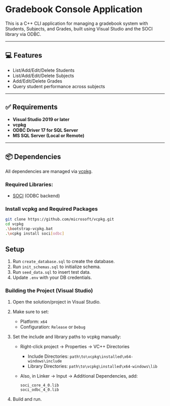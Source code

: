 # Gradebook Console Application

This is a C++ CLI application for managing a gradebook system with Students, Subjects, and Grades, built using Visual Studio and the SOCI library via ODBC.

---

## 💻 Features

- List/Add/Edit/Delete Students
- List/Add/Edit/Delete Subjects
- Add/Edit/Delete Grades
- Query student performance across subjects

---

## ✅ Requirements

- **Visual Studio 2019 or later**
- **vcpkg**
- **ODBC Driver 17 for SQL Server**
- **MS SQL Server (Local or Remote)**

---

## 📦 Dependencies

All dependencies are managed via [vcpkg](https://github.com/microsoft/vcpkg).

### Required Libraries:

- [SOCI](https://github.com/SOCI/soci) (ODBC backend)

### Install vcpkg and Required Packages

```bash
git clone https://github.com/microsoft/vcpkg.git
cd vcpkg
.\bootstrap-vcpkg.bat
.\vcpkg install soci[odbc]
```
## Setup

1. Run `create_database.sql` to create the database.
2. Run `init_schemas.sql` to initialize schema.
3. Run `seed_data.sql` to insert test data.
4. Update `.env` with your DB credentials.

### Building the Project (Visual Studio)

1. Open the solution/project in Visual Studio.
2. Make sure to set:
   - Platform: `x64`
   - Configuration: `Release` or `Debug`
3. Set the include and library paths to vcpkg manually:
   - Right-click project → Properties → VC++ Directories
     - Include Directories: `path\to\vcpkg\installed\x64-windows\include`
     - Library Directories: `path\to\vcpkg\installed\x64-windows\lib`

   - Also, in Linker → Input → Additional Dependencies, add:
     ```
     soci_core_4_0.lib
     soci_odbc_4_0.lib
     ```

4. Build and run.